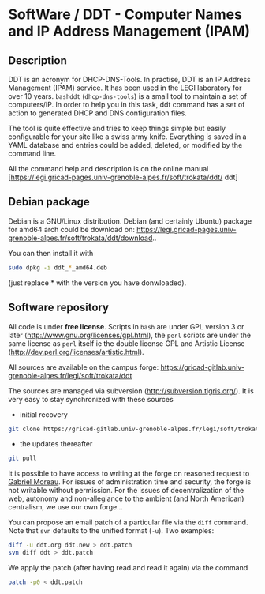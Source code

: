 # SoftWare / DDT - Computer Names and IP Address Management (IPAM)

## Description

DDT is an acronym for DHCP-DNS-Tools.
In practise, DDT is an IP Address Management (IPAM) service.
It has been used in the LEGI laboratory for over 10 years.
```bashddt``` (```dhcp-dns-tools```) is a small tool to maintain a set of computers/IP.
In order to help you in this task, ddt command has a set of action
to generated DHCP and DNS configuration files.

The tool is quite effective and tries to keep things simple
but easily configurable for your site like a swiss army knife.
Everything is saved in a YAML database
and entries could be added, deleted, or modified by the command line.

All the command help and description is on the online manual
[https://legi.gricad-pages.univ-grenoble-alpes.fr/soft/trokata/ddt/ ddt]

## Debian package

Debian is a GNU/Linux distribution.
Debian (and certainly Ubuntu) package for amd64 arch could be download on: https://legi.gricad-pages.univ-grenoble-alpes.fr/soft/trokata/ddt/download..

You can then install it with

```bash
sudo dpkg -i ddt_*_amd64.deb
```
(just replace * with the version you have donwloaded).


## Software repository

All code is under **free license**.
Scripts in `bash` are under GPL version 3 or later (http://www.gnu.org/licenses/gpl.html),
the `perl` scripts are under the same license as `perl` itself ie the double license GPL and Artistic License (http://dev.perl.org/licenses/artistic.html).

All sources are available on the campus forge: https://gricad-gitlab.univ-grenoble-alpes.fr/legi/soft/trokata/ddt

The sources are managed via subversion (http://subversion.tigris.org/).
It is very easy to stay synchronized with these sources

 * initial recovery
```bash
git clone https://gricad-gitlab.univ-grenoble-alpes.fr/legi/soft/trokata/ddt
```
 * the updates thereafter
```bash
git pull
```

It is possible to have access to writing at the forge on reasoned request to [Gabriel Moreau](mailto:Gabriel.Moreau__AT__legi.grenoble-inp.fr).
For issues of administration time and security, the forge is not writable without permission.
For the issues of decentralization of the web, autonomy and non-allegiance to the ambient (and North American) centralism, we use our own forge...

You can propose an email patch of a particular file via the `diff` command.
Note that `svn` defaults to the unified format (`-u`).
Two examples:
```bash
diff -u ddt.org ddt.new > ddt.patch
svn diff ddt > ddt.patch
```
We apply the patch (after having read and read it again) via the command
```bash
patch -p0 < ddt.patch
```

